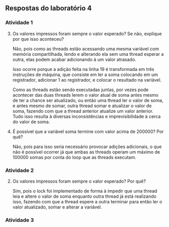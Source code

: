## Respostas do laboratório 4

### Atividade 1

3. Os valores impressos foram sempre o valor esperado? Se não, explique por que isso aconteceu?

    Não, pois como as threads estão acessando uma mesma variável com memória compartilhada, lendo e alterando ela sem uma thread esperar a outra, elas podem acabar adicionando à um valor atrasado.
    
    Isso ocorre porque a adição feita na linha 19 é transformada em três instruções de máquina, que consiste em ler a soma colocando em um registrador, adicionar 1 ao registrador, e colocar o resultado na variável.
    
    Como as threads estão sendo executadas juntas, por vezes pode acontecer das duas threads lerem o valor atual de soma antes mesmo de ter a chance ser atualizado, ou então uma thread ler o valor de soma, e antes mesmo de somar, outra thread somar e atualizar o valor de soma, fazendo com que a thread anterior atualize um valor anterior. Tudo isso resulta à diversas inconsistências e imprevisibilidade à cerca do valor de soma.

4. É possível que a variável soma termine com valor acima de 200000? Por quê?

    Não, pois para isso seria necessário provocar adições adicionais, o que não é possível ocorrer já que ambas as threads operam um máximo de 100000 somas por conta do loop que as threads executam.

### Atividade 2

2. Os valores impressos foram sempre o valor esperado? Por quê?

    Sim, pois o lock foi implementado de forma à impedir que uma thread leia e altere o valor de soma enquanto outra thread já está realizando isso, fazendo com que a thread espere a outra terminar para então ler o valor atualizado, somar e alterar a variável.

### Atividade 3

